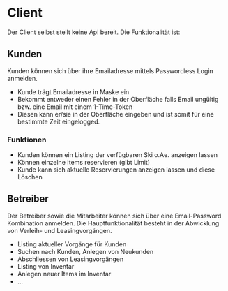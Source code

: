 # Client

Der Client selbst stellt keine Api bereit. Die Funktionalität ist:

## Kunden
Kunden können sich über ihre Emailadresse mittels Passwordless Login anmelden.
* Kunde trägt Emailadresse in Maske ein
* Bekommt entweder einen Fehler in der Oberfläche falls Email ungültig bzw. eine Email mit einem 1-Time-Token
* Diesen kann er/sie in der Oberfläche eingeben und ist somit für eine bestimmte Zeit eingelogged.

### Funktionen
* Kunden können ein Listing der verfügbaren Ski o.Ae. anzeigen lassen
* Können einzelne Items reservieren (gibt Limit)
* Kunde kann sich aktuelle Reservierungen anzeigen lassen und diese Löschen


## Betreiber
Der Betreiber sowie die Mitarbeiter können sich über eine Email-Password Kombination anmelden. Die Hauptfunktionalität besteht in der Abwicklung von Verleih- und Leasingvorgängen.
* Listing aktueller Vorgänge für Kunden
* Suchen nach Kunden, Anlegen von Neukunden
* Abschliessen von Leasingvorgängen
* Listing von Inventar
* Anlegen neuer Items im Inventar
* ...
